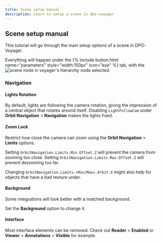 ```yaml
---
title: Scene setup manual
description: Learn to setup a scene in dpo-voyager
---
```



## Scene setup manual

This tutorial will go through the main setup options of a scene in DPO-Voyager.

Everything will happen under the <span class="d-inline-flex"> {% include button.html name="parameters" style="width:150px" icon="eye" %} </span> tab, with the <img style="max-height:1.5rem" src="/assets/img/doc/scene_node.jpg" title="scene node" alt="scene node in voyager's hierarchy"> node selected.


### Navigation

#### Lights Rotation

By default, lights are following the camera rotation, giving the impression of a central object that rotates around itself. Disabling `LightFollowCam` under **Orbit Navigation** > **Navigation** makes the lights fixed.

#### Zoom Lock

Restrict how close the camera can zoom using the **Orbit Navigation** > **Limits** options.

Setting `OrbitNavigation.Limits.Min.Offset.Z` will prevent the camera from zooming too close.
Setting `OrbitNavigation.Limits.Max.Offset.Z` will prevent dezooming too far.

Changing `OrbitNavigation.Limits.<Min/Max>.Orbit.X` might also help for objects that have a bad texture under.

#### Background

Some integrations will look better with a matched background.

Set the **Background** option to change it.


#### Interface

Most interface elements can be removed. Check out **Reader** > **Enabled** or **Viewer** > **Annotations** > **Visible** for example.
